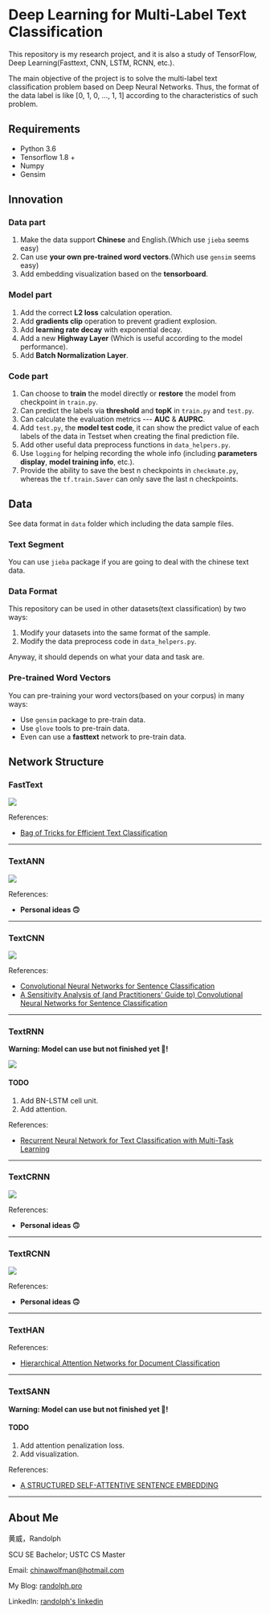 # Deep Learning for Multi-Label Text Classification

This repository is my research project, and it is also a study of TensorFlow, Deep Learning(Fasttext, CNN, LSTM, RCNN, etc.).

The main objective of the project is to solve the multi-label text classification problem based on Deep Neural Networks. Thus, the format of the data label is like [0, 1, 0, ..., 1, 1] according to the characteristics of such problem.

## Requirements

- Python 3.6
- Tensorflow 1.8 +
- Numpy
- Gensim

## Innovation

### Data part
1. Make the data support **Chinese** and English.(Which use `jieba` seems easy)
2. Can use **your own pre-trained word vectors**.(Which use `gensim` seems easy)
3. Add embedding visualization based on the **tensorboard**.

### Model part
1. Add the correct **L2 loss** calculation operation.
2. Add **gradients clip** operation to prevent gradient explosion.
3. Add **learning rate decay** with exponential decay.
4. Add a new **Highway Layer** (Which is useful according to the model performance).
5. Add **Batch Normalization Layer**.

### Code part
1. Can choose to **train** the model directly or **restore** the model from checkpoint in `train.py`.
2. Can predict the labels via **threshold** and **topK** in `train.py` and `test.py`.
3. Can calculate the evaluation metrics --- **AUC** & **AUPRC**.
4. Add `test.py`, the **model test code**, it can show the predict value of each labels of the data in Testset when creating the final prediction file.
5. Add other useful data preprocess functions in `data_helpers.py`.
6. Use `logging` for helping recording the whole info (including **parameters display**, **model training info**, etc.).
7. Provide the ability to save the best n checkpoints in `checkmate.py`, whereas the `tf.train.Saver` can only save the last n checkpoints.

## Data

See data format in `data` folder which including the data sample files.

### Text Segment

You can use `jieba` package if you are going to deal with the chinese text data.

### Data Format

This repository can be used in other datasets(text classification) by two ways:
1. Modify your datasets into the same format of the sample.
2. Modify the data preprocess code in `data_helpers.py`.

Anyway, it should depends on what your data and task are.

### Pre-trained Word Vectors

You can pre-training your word vectors(based on your corpus) in many ways:
- Use `gensim` package to pre-train data.
- Use `glove` tools to pre-train data.
- Even can use a **fasttext** network to pre-train data.

## Network Structure

### FastText

![](https://farm2.staticflickr.com/1917/45609842012_30f370a0ee_o.png)

References:

- [Bag of Tricks for Efficient Text Classification](https://arxiv.org/pdf/1607.01759.pdf)

---

### TextANN

![](https://farm2.staticflickr.com/1965/44745949305_50f831a579_o.png)

References:

- **Personal ideas 🙃**

---

### TextCNN

![](https://farm2.staticflickr.com/1927/44935475604_1d6b8f71a3_o.png)

References:

- [Convolutional Neural Networks for Sentence Classification](http://arxiv.org/abs/1408.5882)
- [A Sensitivity Analysis of (and Practitioners' Guide to) Convolutional Neural Networks for Sentence Classification](http://arxiv.org/abs/1510.03820)

---

### TextRNN

**Warning: Model can use but not finished yet 🤪!**

![](https://farm2.staticflickr.com/1925/30719666177_6665038ea2_o.png)

#### TODO
1. Add BN-LSTM cell unit.
2. Add attention.

References:

- [Recurrent Neural Network for Text Classification with Multi-Task Learning](http://www.aaai.org/ocs/index.php/AAAI/AAAI15/paper/download/9745/9552)

---

### TextCRNN

![](https://farm2.staticflickr.com/1915/43842346360_e4660c5921_o.png)

References:

- **Personal ideas 🙃**

---

### TextRCNN

![](https://farm2.staticflickr.com/1950/31788031648_b5cba7bbf0_o.png)

References:

- **Personal ideas 🙃**

---

### TextHAN

References:

- [Hierarchical Attention Networks for Document Classification](https://www.cs.cmu.edu/~diyiy/docs/naacl16.pdf)

---

### TextSANN

**Warning: Model can use but not finished yet 🤪!**

#### TODO
1. Add attention penalization loss.
2. Add visualization.

References:

- [A STRUCTURED SELF-ATTENTIVE SENTENCE EMBEDDING](https://arxiv.org/pdf/1703.03130.pdf)

---

## About Me

黄威，Randolph

SCU SE Bachelor; USTC CS Master

Email: chinawolfman@hotmail.com

My Blog: [randolph.pro](http://randolph.pro)

LinkedIn: [randolph's linkedin](https://www.linkedin.com/in/randolph-%E9%BB%84%E5%A8%81/)
